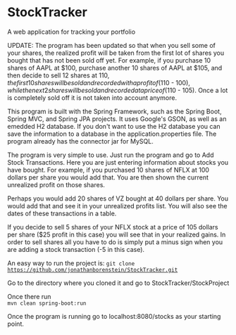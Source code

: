 # StockTracker
A web application for tracking your portfolio

UPDATE: The program has been updated so that when you sell some of your shares, the realized profit will be taken from the first lot of shares you bought that has not been sold off yet. For example, if you purchase 10 shares of AAPL at $100, purchase another 10 shares of AAPL at $105, and then decide to sell 12 shares at $110, the first 10 shares will be sold and recorded with a profit of ($110 - $100), while the next 2 shares will be sold and recorded at a price of ($110 - 105). Once a lot is completely sold off it is not taken into account anymore.

This program is built with the Spring Framework, such as the Spring Boot, Spring MVC, and Spring JPA projects. It uses Google's GSON, as well as an emedded H2 database. If you don't want to use the H2 database you can save the information to a database in the application.properties file. The program already has the connector jar for MySQL.

The program is very simple to use. Just run the program and go to Add Stock Transactions. Here you are just entering information about stocks you have bought. For example, if you purchased 10 shares of NFLX at 100 dollars per share you would add that. You are then shown the current unrealized profit on those shares.

Perhaps you would add 20 shares of VZ bought at 40 dollars per share. You would add that and see it in your unrealized profits list. You will also see the dates of these transactions in a table.

If you decide to sell 5 shares of your NFLX stock at a price of 105 dollars per share ($25 profit in this case) you will see that in your realized gains. In order to sell shares all you have to do is simply put a minus sign when you are adding a stock transaction (-5 in this case).

An easy way to run the project is:
<code>git clone https://github.com/jonathanborenstein/StockTracker.git</code>

Go to the directory where you cloned it and go to StockTracker/StockProject

Once there run    
<code>mvn clean spring-boot:run</code>

Once the program is running go to localhost:8080/stocks as your starting point.
